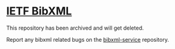 # [IETF BibXML](https://bib.ietf.org)

This repository has been archived and will get deleted.

Report any bibxml related bugs on the [bibxml-service](https://github.com/ietf-tools/bibxml-service) repository.
